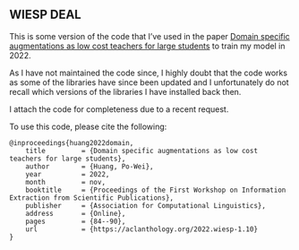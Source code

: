 ## WIESP DEAL

This is some version of the code that I’ve used in the paper [Domain specific augmentations as low cost teachers for large students](https://aclanthology.org/2022.wiesp-1.10) to train my model in 2022. 

As I have not maintained the code since, I highly doubt that the code works as some of the libraries have since been updated and I unfortunately do not recall which versions of the libraries I have installed back then.

I attach the code for completeness due to a recent request.

To use this code, please cite the following:

```
@inproceedings{huang2022domain,
	title         = {Domain specific augmentations as low cost teachers for large students},
	author        = {Huang, Po-Wei},
	year          = 2022,
	month         = nov,
	booktitle     = {Proceedings of the First Workshop on Information Extraction from Scientific Publications},
	publisher     = {Association for Computational Linguistics},
	address       = {Online},
	pages         = {84--90},
	url           = {https://aclanthology.org/2022.wiesp-1.10}
}
```